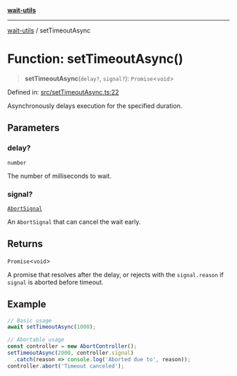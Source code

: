 [**wait-utils**](../README.md)

***

[wait-utils](../globals.md) / setTimeoutAsync

# Function: setTimeoutAsync()

> **setTimeoutAsync**(`delay?`, `signal?`): `Promise`\<`void`\>

Defined in: [src/setTimeoutAsync.ts:22](https://github.com/havelessbemore/wait-utils/blob/94ef6d42235298b430e9e2477787e6cf7d01d527/src/setTimeoutAsync.ts#L22)

Asynchronously delays execution for the specified duration.

## Parameters

### delay?

`number`

The number of milliseconds to wait.

### signal?

[`AbortSignal`](#)

An `AbortSignal` that can cancel the wait early.

## Returns

`Promise`\<`void`\>

A promise that resolves after the delay, or rejects with
         the `signal.reason` if `signal` is aborted before timeout.

## Example

```ts
// Basic usage
await setTimeoutAsync(1000);

// Abortable usage
const controller = new AbortController();
setTimeoutAsync(2000, controller.signal)
  .catch(reason => console.log('Aborted due to', reason));
controller.abort('Timeout canceled');
```
